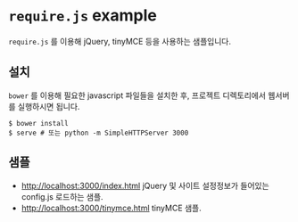 # `require.js` example

`require.js` 를 이용해 jQuery, tinyMCE 등을 사용하는 샘플입니다.

## 설치

`bower` 를 이용해 필요한 javascript 파일들을 설치한 후, 프로젝트 디렉토리에서
웹서버를 실행하시면 됩니다.

    $ bower install
    $ serve # 또는 python -m SimpleHTTPServer 3000
    
## 샘플 
   
- <http://localhost:3000/index.html> jQuery 및 사이트 설정정보가 들어있는 config.js 로드하는 샘플.
- <http://localhost:3000/tinymce.html> tinyMCE 샘플.
    